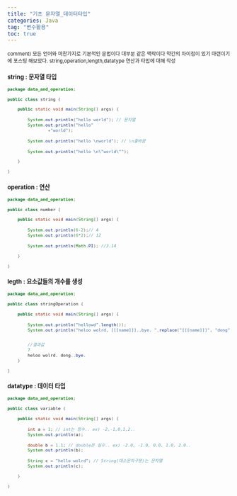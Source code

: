 ```yaml
---
title: "기초 문자열_데이터타입"
categories: Java
tag: "변수활용"
toc: true
---
```

<span style = "font-size:80%">
comment)
모든 언어와 마찬가지로 기본적인 문법이다 대부분 같은 맥락이다
약간의 차이점이 있기 마련이기에 포스팅 해보았다.
string,operation,length,datatype 연산과 타입에 대해 작성
<span>

### string : 문자열 타입
```java
package data_and_operation;

public class string {

	public static void main(String[] args) {
		
		System.out.println("hello world"); // 문자열
		System.out.println("hello" 
				+"world");
		
		System.out.println("hello \nworld"); // \n줄바꿈
		
		System.out.println("hello \n\"world\"");

	}

}
```

### operation : 연산
```java
package data_and_operation;

public class number {

	public static void main(String[] args) {
		
		System.out.println(6-2);// 4
		System.out.println(6*2);// 12
		
		System.out.println(Math.PI); //3.14

	}

}
```

### legth : 요소값들의 개수를 생성
```java
package data_and_operation;

public class stringOperation {

	public static void main(String[] args) {
		
		System.out.println("hellowd".length());
		System.out.println("heloo wolrd, [[[name]]]..bye. ".replace("[[[name]]]", "dong"));


        //결과값
        7
        heloo wolrd, dong..bye.
	}

}
```

### datatype : 데이터 타입
```java
package data_and_operation;

public class variable {

	public static void main(String[] args) {
		
		int a = 1; // int는 정수.. ex) -2,-1,0,1,2..
		System.out.println(a);
		
		double b = 1.1; // double은 실수.. ex) -2.0, -1.0, 0.0, 1.0, 2.0..
		System.out.println(b);
		
		String c = "hello wolrd"; // String(대소문자구분)는 문자열
		System.out.println(c);

	}

}
```
